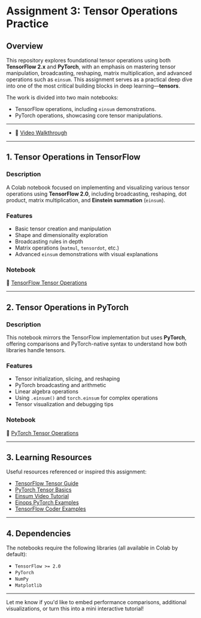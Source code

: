
# Assignment 3: Tensor Operations Practice

## Overview
This repository explores foundational tensor operations using both **TensorFlow 2.x** and **PyTorch**, with an emphasis on mastering tensor manipulation, broadcasting, reshaping, matrix multiplication, and advanced operations such as `einsum`. This assignment serves as a practical deep dive into one of the most critical building blocks in deep learning—**tensors**.

The work is divided into two main notebooks:
- TensorFlow operations, including `einsum` demonstrations.
- PyTorch operations, showcasing core tensor manipulations.

---

- 🎥 [Video Walkthrough](https://youtu.be/PgNc1h-gybM)
---

## 1. Tensor Operations in TensorFlow

### Description
A Colab notebook focused on implementing and visualizing various tensor operations using **TensorFlow 2.0**, including broadcasting, reshaping, dot product, matrix multiplication, and **Einstein summation** (`einsum`).

### Features
- Basic tensor creation and manipulation
- Shape and dimensionality exploration
- Broadcasting rules in depth
- Matrix operations (`matmul`, `tensordot`, etc.)
- Advanced `einsum` demonstrations with visual explanations

### Notebook
📓 [TensorFlow Tensor Operations](https://colab.research.google.com/drive/1f7gCMqpkea5MQAIAa94-g9OwOMwJFK06?usp=sharing)

---

## 2. Tensor Operations in PyTorch

### Description
This notebook mirrors the TensorFlow implementation but uses **PyTorch**, offering comparisons and PyTorch-native syntax to understand how both libraries handle tensors.

### Features
- Tensor initialization, slicing, and reshaping
- PyTorch broadcasting and arithmetic
- Linear algebra operations
- Using `.einsum()` and `torch.einsum` for complex operations
- Tensor visualization and debugging tips

### Notebook
📓 [PyTorch Tensor Operations](https://colab.research.google.com/drive/1E6TPt8ZzBmWnhBavSmzB8je8bOFn36v5?usp=sharing)

---

## 3. Learning Resources

Useful resources referenced or inspired this assignment:

- [TensorFlow Tensor Guide](https://www.tensorflow.org/guide/tensor)
- [PyTorch Tensor Basics](https://pytorch.org/tutorials/beginner/blitz/tensor_tutorial.html)
- [Einsum Video Tutorial](https://www.youtube.com/watch?v=pkVwUVEHmfI)
- [Einops PyTorch Examples](https://einops.rocks/pytorch-examples.html)
- [TensorFlow Coder Examples](https://github.com/google-research/tensorflow-coder)


---

## 4. Dependencies

The notebooks require the following libraries (all available in Colab by default):

- `TensorFlow >= 2.0`
- `PyTorch`
- `NumPy`
- `Matplotlib`

---

Let me know if you'd like to embed performance comparisons, additional visualizations, or turn this into a mini interactive tutorial!